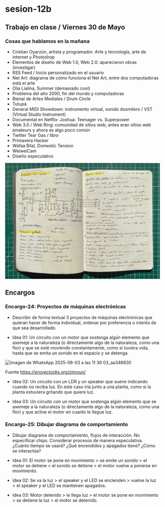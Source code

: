 # sesion-12b

## Trabajo en clase / Viernes 30 de Mayo

### Cosas que hablamos en la mañana

- Cristian Oyarzún, artista y programador. Arte y tecnología, arte de internet y Photoshop
- Elementos de diseño de Web 1.0, Web 2.0: aparecieron obras (investigar)
- RSS Feed / Inicio personalizado en el usuario
- Net Art: diagrama de cómo funciona el Net Art, entre dos computadoras está el arte
- Olia Lialina, Summer (demasiado cool)
- Problema del año 2000, fin del mundo y computadoras
- Bienal de Artes Mediales / Drum Circle
- Tutupá
- General MIDI Showdown: instrumento virtual, sonido dosmilero / VST (Virtual Studio Instrument)
- Documental en Netflix: Joshua: Teenager vs. Superpower
- Web 3.0 / Web Ring: comunidad de sitios web; antes eran sitios web amateurs y ahora es algo poco común
- Twitter Tear Gas / libro
- Primavera Hacker
- Wafaa Bilal, Domestic Tension
- WeiweiCam
- Diseño especulativo

![Foto de mis apuntes de mi bitácora](./archivos/tme-sesion12ay12b-bitacora.jpeg)

## Encargos

### Encargo-24: Proyectos de máquinas electrónicas

- Describir de forma textual 3 proyectos de máquinas electrónicas que quieran hacer de forma individual, ordenar por preferencia o interés de que sea desarrollado.

- Idea 01: Un circuito con un motor que sostenga algún elemento que asemeje a la naturaleza (o directamente algo de la naturaleza, como una flor) y que se esté moviendo constantemente, como si tuviera vida, hasta que se emita un sonido en el espacio y se detenga.

![Imagen de WhatsApp 2025-06-03 a las 11 36 03_aa346830](https://github.com/user-attachments/assets/14d39c8a-ea21-4b56-8884-ce8b6302151e)

Fuente <https://proyectoidis.org/zimoun/>

- Idea 02: Un circuito con un LDR y un speaker que suene indicando cuando no reciba luz. En este caso iría junto a una planta, como si la planta estuviera gritando que quiere luz.

- Idea 03: Un circuito con un motor que sostenga algún elemento que se asemeje a la naturaleza (o directamente algo de la naturaleza, como una flor) y que active el motor en cuanto le llegue luz.

### Encargo-25: Dibujar diagrama de comportamiento

- Dibujar diagrama de comportamiento, flujos de interacción. No específicar chips. Considerar procesos de manera especulativa. ¿Cuánto tiempo se usará? ¿Qué encendidos y apagados tiene? ¿Cómo se interactúa?

- Idea 01: El motor se pone en movimiento > se emite un sonido > el motor se detiene > el sonido se detiene > el motor vuelve a ponerse en movimiento.

- Idea 02: Se va la luz > el speaker y el LED se encienden > vuelve la luz > el speaker y el LED se mantienen apagados.

- Idea 03: Motor detenido > le llega luz > el motor se pone en movimiento > se detiene la luz > el motor se detenido.

